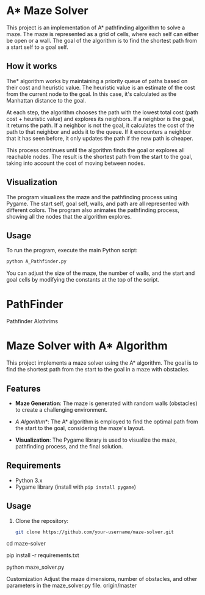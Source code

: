 # A* Maze Solver

This project is an implementation of A* pathfinding algorithm to solve a maze. The maze is represented as a grid of cells, where each self can either be open or a wall. The goal of the algorithm is to find the shortest path from a start self to a goal self.

## How it works

The* algorithm works by maintaining a priority queue of paths based on their cost and heuristic value. 
The heuristic value is an estimate of the cost from the current node to the goal. In this case, it's calculated as the Manhattan distance to the goal.

At each step, the algorithm chooses the path with the lowest total cost (path cost + heuristic value) and explores its neighbors. 
If a neighbor is the goal, it returns the path. If a neighbor is not the goal, it calculates the cost of the path to that neighbor and adds it to the queue. If it encounters a neighbor that it has seen before, it only updates the path if the new path is cheaper.

This process continues until the algorithm finds the goal or explores all reachable nodes. The result is the shortest path from the start to the goal, taking into account the cost of moving between nodes.

## Visualization

The program visualizes the maze and the pathfinding process using Pygame. The start self, goal self, walls, and path are all represented with different colors. The program also animates the pathfinding process, showing all the nodes that the algorithm explores.

## Usage

To run the program, execute the main Python script:

```bash
python A_Pathfinder.py
```

You can adjust the size of the maze, the number of walls, and the start and goal cells by modifying the constants at the top of the script.


# PathFinder
Pathfinder Alothrims 

# Maze Solver with A* Algorithm

This project implements a maze solver using the A* algorithm. The goal is to find the shortest path from the start to the goal in a maze with obstacles.

## Features

- **Maze Generation**: The maze is generated with random walls (obstacles) to create a challenging environment.

- **A* Algorithm**: The A* algorithm is employed to find the optimal path from the start to the goal, considering the maze's layout.

- **Visualization**: The Pygame library is used to visualize the maze, pathfinding process, and the final solution.

## Requirements

- Python 3.x
- Pygame library (install with `pip install pygame`)

## Usage

1. Clone the repository:

   ```bash
   git clone https://github.com/your-username/maze-solver.git

 cd maze-solver
 
pip install -r requirements.txt

python maze_solver.py

Customization
Adjust the maze dimensions, number of obstacles, and other parameters in the maze_solver.py file.
 origin/master
